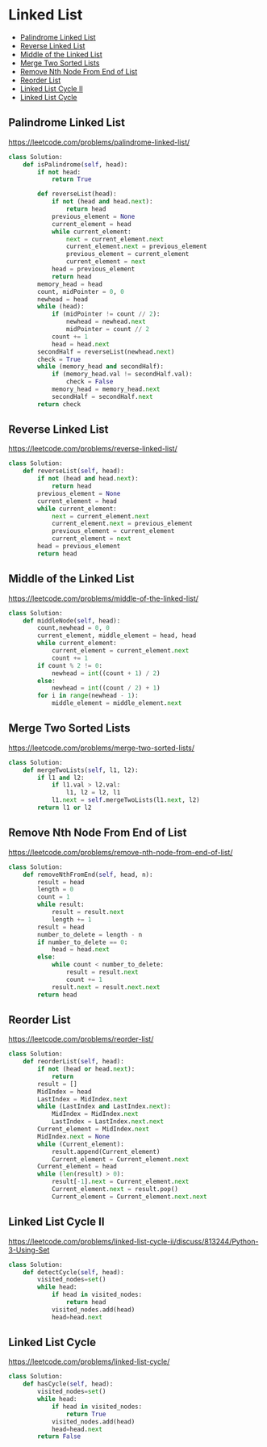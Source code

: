 # Linked List
+ [Palindrome Linked List](#Palindrome-Linked-List)
+ [Reverse Linked List](#Reverse-Linked-List)
+ [Middle of the Linked List](#Middle-of-the-Linked-List)
+ [Merge Two Sorted Lists](#Merge-Two-Sorted-Lists)
+ [ Remove Nth Node From End of List](#Remove-Nth-Node-From-End-of-List)
+ [ Reorder List](#Reorder-List)
+ [ Linked List Cycle II](#Linked-List-Cycle-II)
+ [ Linked List Cycle](#Linked-List-Cycle)

## Palindrome Linked List
https://leetcode.com/problems/palindrome-linked-list/
```python
class Solution:
    def isPalindrome(self, head):
        if not head:
            return True

        def reverseList(head):
            if not (head and head.next):
                return head
            previous_element = None
            current_element = head
            while current_element:
                next = current_element.next
                current_element.next = previous_element
                previous_element = current_element
                current_element = next
            head = previous_element
            return head
        memory_head = head
        count, midPointer = 0, 0
        newhead = head
        while (head):
            if (midPointer != count // 2):
                newhead = newhead.next
                midPointer = count // 2
            count += 1
            head = head.next
        secondHalf = reverseList(newhead.next)
        check = True
        while (memory_head and secondHalf):
            if (memory_head.val != secondHalf.val):
                check = False
            memory_head = memory_head.next
            secondHalf = secondHalf.next
        return check
```
## Reverse Linked List
https://leetcode.com/problems/reverse-linked-list/
```python
class Solution:
    def reverseList(self, head):
        if not (head and head.next):
            return head
        previous_element = None
        current_element = head
        while current_element:
            next = current_element.next
            current_element.next = previous_element
            previous_element = current_element
            current_element = next
        head = previous_element
        return head
```
## Middle of the Linked List
https://leetcode.com/problems/middle-of-the-linked-list/
```python
class Solution:
    def middleNode(self, head):
        count,newhead = 0, 0
        current_element, middle_element = head, head
        while current_element:
            current_element = current_element.next
            count += 1
        if count % 2 != 0:
            newhead = int((count + 1) / 2)
        else:
            newhead = int((count / 2) + 1)
        for i in range(newhead - 1):
            middle_element = middle_element.next
```
## Merge Two Sorted Lists
https://leetcode.com/problems/merge-two-sorted-lists/
```python
class Solution:
    def mergeTwoLists(self, l1, l2):
        if l1 and l2:
            if l1.val > l2.val:
                l1, l2 = l2, l1
            l1.next = self.mergeTwoLists(l1.next, l2)
        return l1 or l2

```
##  Remove Nth Node From End of List
https://leetcode.com/problems/remove-nth-node-from-end-of-list/
```python
class Solution:
    def removeNthFromEnd(self, head, n):
        result = head
        length = 0
        count = 1
        while result:
            result = result.next
            length += 1
        result = head
        number_to_delete = length - n
        if number_to_delete == 0:
            head = head.next
        else:
            while count < number_to_delete:
                result = result.next
                count += 1
            result.next = result.next.next
        return head
```
##  Reorder List
https://leetcode.com/problems/reorder-list/
```python
class Solution:
    def reorderList(self, head):
        if not (head or head.next):
            return
        result = []
        MidIndex = head
        LastIndex = MidIndex.next
        while (LastIndex and LastIndex.next):
            MidIndex = MidIndex.next
            LastIndex = LastIndex.next.next
        Current_element = MidIndex.next
        MidIndex.next = None
        while (Current_element):
            result.append(Current_element)
            Current_element = Current_element.next
        Current_element = head
        while (len(result) > 0):
            result[-1].next = Current_element.next
            Current_element.next = result.pop()
            Current_element = Current_element.next.next
```
##  Linked List Cycle II
https://leetcode.com/problems/linked-list-cycle-ii/discuss/813244/Python-3-Using-Set
```python
class Solution:
    def detectCycle(self, head):
        visited_nodes=set() 
        while head:
            if head in visited_nodes:
                return head
            visited_nodes.add(head)
            head=head.next
```
##  Linked List Cycle
https://leetcode.com/problems/linked-list-cycle/
```python
class Solution:
    def hasCycle(self, head):
        visited_nodes=set()
        while head:
            if head in visited_nodes:
                return True
            visited_nodes.add(head)
            head=head.next
        return False
```

